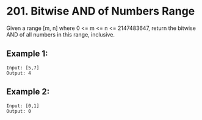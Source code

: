 # 201. Bitwise AND of Numbers Range

Given a range [m, n] where 0 <= m <= n <= 2147483647, return the bitwise AND of all numbers in this range, inclusive.

## Example 1:

```
Input: [5,7]
Output: 4
```

## Example 2:

```
Input: [0,1]
Output: 0
```